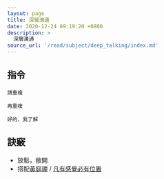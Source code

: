 ```yaml
---
layout: page
title: 深層溝通
date: 2020-12-24 09:19:20 +0800
description: >
  深層溝通
source_url: '/read/subject/deep_talking/index.md'
---
```



## 指令

```
請重複
```

```
再重複
```

```
好的，我了解
```


## 訣竅

* 放鬆，敞開
* 搭配[黃庭禪](https://www.htz.org.tw/knowledge-article_collect.php) / [凡有感覺必有位置](https://www.youtube.com/watch?v=EAxPuc7I9kc)
